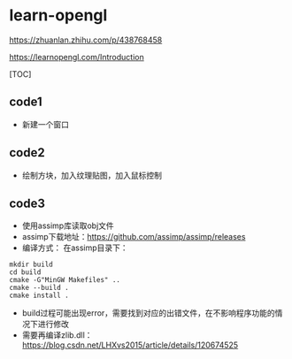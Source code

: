 # learn-opengl


https://zhuanlan.zhihu.com/p/438768458

https://learnopengl.com/Introduction

[TOC]

## code1
- 新建一个窗口

## code2
- 绘制方块，加入纹理贴图，加入鼠标控制

## code3
- 使用assimp库读取obj文件
- assimp下载地址：https://github.com/assimp/assimp/releases
- 编译方式：
在assimp目录下：
```
mkdir build
cd build
cmake -G"MinGW Makefiles" ..
cmake --build .
cmake install .
```
- build过程可能出现error，需要找到对应的出错文件，在不影响程序功能的情况下进行修改
- 需要再编译zlib.dll：https://blog.csdn.net/LHXvs2015/article/details/120674525
